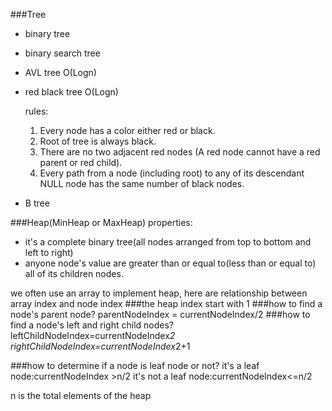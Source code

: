 ###Tree
* binary tree
* binary search tree
* AVL tree O(Logn)
* red black tree O(Logn)
    
    rules:
    1) Every node has a color either red or black.
    2) Root of tree is always black.
    3) There are no two adjacent red nodes (A red node cannot have a red parent or red child).
    4) Every path from a node (including root) to any of its descendant NULL node has the same number of black nodes.
* B tree


###Heap(MinHeap or MaxHeap)
properties:
- it's a complete binary tree(all nodes arranged from top to bottom and left to right)
- anyone node's value are greater than or equal to(less than or equal to) all of its children nodes.

we often use an array to implement heap, here are relationship between array index and node index
###the heap index start with 1
###how to find a node's parent node?
 parentNodeIndex = currentNodeIndex/2 
###how to find a node's left and right child nodes?
leftChildNodeIndex=currentNodeIndex*2
rightChildNodeIndex=currentNodeIndex*2+1

###how to determine if a node is leaf node or not?
it's a leaf node:currentNodeIndex >n/2
it's not a leaf node:currentNodeIndex<=n/2

n is the total elements of the heap
